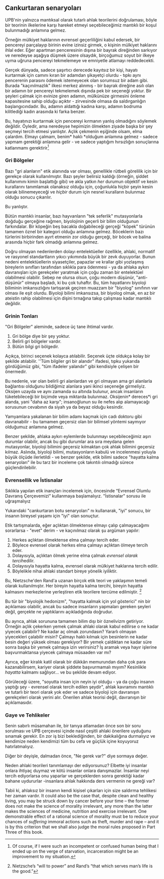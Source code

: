 ## Cankurtaran senaryoları

UPB'nin yalnızca mantıksal olarak tutarlı ahlak teorilerini doğrulaması, böyle bir teorinin ilkelerine karşı hareket etmeyi seçebileceğimiz mantıklı bir koşul bulunmadığı anlamına gelmez.

Örneğin mülkiyet haklarının evrensel geçerliliğini kabul edersek, bir pencereyi parçalayıp birinin evine izinsiz girmek, o kişinin mülkiyet haklarını ihlal eder. Eğer apartman penceresinin dışına bir bayrak direğinden sarkıyor ve neredeyse aşağıya düşmek üzere olsaydık, birçoğumuz soyut bir ilkeye uyma uğruna pencereyi tekmelemeye ve emniyetle atlamayı reddedecekti.

Gerçek dünyada, sadece şaşırtıcı derecede kayıtsız bir kişi, hayatı kurtarmak için camını kıran bir adamdan şikayetçi olurdu - tıpkı aynı pencerenin parasını ödemek istemeyecek olan sorumsuz bir adam gibi. Burada "kaçınılmazlık" ilkesi merkez alınmış - bir bayrak direğine asılı olan bir adamın bir pencereyi tekmelemek dışında pek bir seçeneği yoktur. Bir şeyleri çalmak için evinize giren adamın, mülkünüze girmesini önleme kapasitesine sahip olduğu açıktır - zirvesinde olmasa da saldırganlığın başlangıcındadır. Bu, adamın aldattığı kadına karşı, adamın bodruma kilitlediği kadın arasında ki farka benzer.

Bu, hayatınızı kurtarmak için pencereyi kırmanın yanlış olmadığını söylemek değildir. Öyledir, ama neredeyse hepimizin ölmekten ziyade başka bir şey seçmeyi tercih etmesi yanlıştır. Açlık çekmenin eşiğinde olsam, elma çalardım. Elmayı çalmam, benim* haklı *olduğum anlamına gelmez - sadece yapmam gerektiği anlamına gelir - ve sadece yaptığım hırsızlığın sonuçlarına katlanmamı gerektirir[^10]

### Gri Bölgeler

Bazı "gri alanların" etik alanında var olması, genellikle rütbeli görelilik için bir gerekçe olarak kullanılmıştır. Bazı şeyler belirsiz kaldığı (örneğin, şiddet kullanımını kimin başlattığı gibi) ve akla yatkın *her* durumun objektif ve kesin kurallarını tanımlamak olanaksız olduğu için, çoğunlukla hiçbir şeyin kesin olarak bilinemeyeceği ve *hiçbir* durum için nesnel kuralların bulunmaz olduğu sonucu çıkarılır.

Bu yanlıştır.

Bütün mantıklı insanlar, bazı hayvanların "tek seferlik" mutasyonlarla doğduğu gerçeğine rağmen, biyolojinin geçerli bir bilim olduğunun farkındalar. Bir köpeğin beş bacakla doğabileceği gerçeği "köpek" türünün tamamen öznel bir kategori olduğu anlamına gelmez. Böceklerin bazı türlerini birbirinden ayırt etmenin zor olduğu gerçeği, bir böcek ve balina arasında hiçbir fark olmadığı anlamına gelmez.

Doğru olmayan nedenlerden dolayı entelektüeller özellikle, ahlaki, normatif ve rasyonel standartların yıkıcı yıkımında büyük bir zevk duyuyorlar. Bunun nedeni entelektüellerin siyasetçiler, papazlar ve krallar gibi yozlaşmış bireylerin sınıfları tarafından sıklıkla para ödenmesi - ya da ahlaka aykırı davranışları için gerekçeler yaratmak için çoğu zaman bir entelektüel olabilmesi olabilir. Sebep ne olursa olsun, çoğu modern düşünür, "anti-düşünür" olmaya başladı, ki bu çok tuhaftır. Bu, tüm hayatlarını biyoloji biliminin imkansızlığını tartışarak geçiren muazzam bir "biyolog" sınıfının var olması ile eşit olurdu. Biyoloji bilimi imkansızsa, bir biyolog olmak, en az bir ateistin rahip olabilmesi için dişini tırnağına takıp çalışması kadar mantıklı değildir.

### Grinin Tonları

"Gri Bölgeler" aleminde, sadece üç tane ihtimal vardır.

1. Gri bölge diye bir şey yoktur.
2. Belirli gri bölgeler vardır.
3. Bütün bilgi gri bölgedir.

Açıkça, birinci seçenek kolayca atılabilir. Seçenek üçte oldukça kolay bir şekilde atılabilir. ''Tüm bilgiler gri bir alandır" ifadesi, tıpku yukarıda gördüğümüz gibi, "tüm ifadeler yalandır" gibi kendisiyle çelişen bir önermedir.

Bu nedenle, var olan belirli gri alanlardan ve gri olmayan ama gri alanlarla bağlantısı olduğunu bildiğimiz alanlara yani ikinci seçeneğe girmeliyiz. Oksijen uzayda ve aynı zamanda su altında bulunur, ancak insanların tüketebileceği bir biçimde veya miktarda bulunmaz. Oksijenin* dereces*i gri alanda, yani "daha az karşı"; insanoğlunun su ile nefes alıp alamayacağı sorusunun cevabının da siyah ya da beyaz olduğu kesindir.

Yamyamlara yakalanan bir bilim adamı kaçmak için cadı doktoru gibi davranabilir - bu tamamen geçersiz olan bir bilimsel yöntemi saymıyor olduğumuz anlamına gelmez.

Benzer şekilde, ahlaka aykırı eylemlerde bulunmayı seçebileceğimiz aşırı durumlar olabilir, ancak bu gibi durumlar ara sıra meydana gelen mutasyonlar, biyoloji bilimini geçersiz kılmaktan çok ahlak bilimini geçersiz kılmaz. Aslında, biyoloji bilimi, mutasyonların kabulü ve incelenmesi yoluyla büyük ölçüde ilerletildi - ve benzer şekilde, etik bilimi sadece "hayatta kalma senaryoları" ile bu tarz bir inceleme çok takıntılı olmadığı sürece güçlendirilebilir.

### Evrensellik ve İstisnalar

Sıklıkla yapılan etik inançları incelemek için, öncesinde “Evrensel Olumlu Davranış Çerçevemizi” kullanmaya başlamalıyız. "İstisnalar" sorusu ile uğraşmalıyız

Yukarıdaki "cankurtaran botu senaryoları" nı kullanarak, "iyi" sonucu, bir insanın bireysel yaşamı için "iyi" olan sonuçtur.

Etik tartışmalarda, eğer açlıktan ölmektense elmayı çalıp çalmayacağımı sorarlarsa - "evet" derim - ve kaçınılmaz olarak şu argüman yapılır:

1. Herkes açlıktan ölmektense elma çalmayı tercih eder.
2. Böylece evrensel olarak herkes elma çalmayı açlıktan ölmeye tercih eder.
3. Dolayısıyla, açlıktan ölmek yerine elma çalmak *evrensel olarak tercih*edilir.
4. Dolayısıyla hayatta kalma, evrensel olarak mülkiyet haklarına tercih edilir.
5. Böylelikle nihai ahlaki standart bireye yönelik iyiliktir.

Bu, Nietzsche'den Rand'a uzanan birçok etik teori ve yaklaşımın temeli olarak kullanılmıştır. Her bireyin hayatta kalma tercihi, bireyin hayatta kalmasını merkezlerine yerleştiren etik teorilere tercüme edilmiştir. [^11]

Bu tür bir "biyolojik hedonizm", "hayatta kalmak için yol gösterici" nin bir açıklaması olabilir, ancak bu sadece insanların yapmaları gereken şeyleri değil, gerçekte ne yaptıklarını açıkladığında doğrudur.

Bu ayrıca, ahlak sorununa tamamen bilim dışı bir öznelivizm getiriyor. Örneğin açlık çekerken yemek çalmak ahlaki olarak kabul edilirse o ne kadar yiyecek çalabilir? Ne kadar aç olmak zorundasın? Yararlı olmayan yiyecekleri çalabilir misin? Çalmayı haklı kılmak için besinlerin ne kadar besin değeri yüksek olması gerekiyor? Bir yemek çaldıktan ne kadar süre sonra başka bir yemek çalmaya izin verirsiniz? İş aramak veya hayır işlerine başvurmaktansa yiyecek çalmaya müsaaden var mı?

Ayrıca, eğer kiralık katil olarak bir dükkân memurundan daha çok para kazanabilirsem, kariyer olarak şiddete başvurmamalı mıyım? Kesinlikle *hayatta* kalmamı sağlıyor... ve bu şekilde devam ediyor.

Görüleceği üzere, "soyutta insan için neyin iyi olduğu - ya da çoğu insanın yaptığı şey - evrensel olarak tercih edilen şeydir", ahlak kavramını mantıklı ve tutarlı bir teori olarak yok eder ve sadece biyoloji için davranışın gerekçeleri olarak yerini alır. Önerilen ahlak teorisi değil, davranışın bir açıklamasıdır.

### Gaye ve Tehlikeler

Senin sabırlı müsamahan ile, bir tanıya atlamadan önce son bir soru sorulması ve UPB çerçevesi içinde nasıl çeşitli ahlaki önerilere uyduğunu sınamak gerekir. En zor iş bizi beklediğinden, bir dakikalığına durmalıyız ve kendimize neden kendimizi tüm bu cefa ve güçlük içine koyuyoruz hatırlatmalıyız.

Diğer bir deyişle, dalmadan önce, "Ne gerek var?" diye sormaya değer.

Neden ahlaki teorileri tanımlamayı der ediyorsunuz? Elbette iyi insanlar onlara ihtiyaç duymaz ve kötü insanlar onlara danışmazlar. İnsanlar neyi tercih ediyorlarsa onu yaparlar ve gerçeklerden sonra gerektiği kadar bahane uydururlar -insanlara ahlak hakkında ders vermenin ne gereği var?

Tabii ki, ahlaksız bir insanın kendi kişisel çıkarları için size saldırma tehlikesi her zaman vardır. It could also be the case that, despite clean and healthy living, you may be struck down by cancer before your time – the former does not make the science of morality irrelevant, any more than the latter makes the sciences of medicine, nutrition and exercise irrelevant. One demonstrable effect of a rational science of morality must be to reduce your chances of *suffering* immoral actions such as theft, murder and rape – and it is by this criterion that we shall also judge the moral rules proposed in Part Three of this book.

[^10]: Of course, if I were such an incompetent or confused human being that I ended up on the verge of starvation, incarceration might be an improvement to my situation.

[^11]: Nietzsche’s “will to power” and Rand’s “that which serves man’s life is the good.”